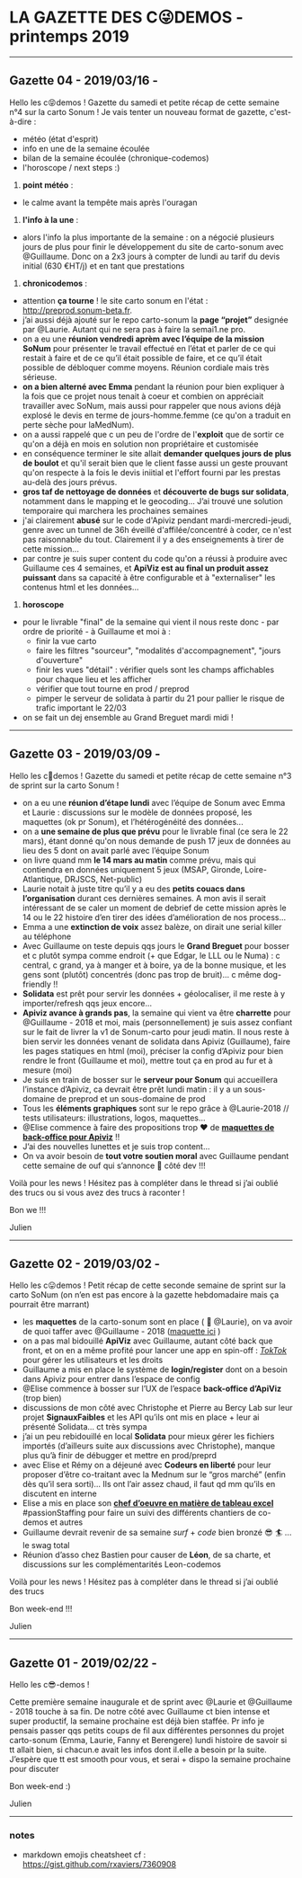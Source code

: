# LA GAZETTE DES C:stuck_out_tongue_winking_eye:DEMOS - printemps 2019


---------
## Gazette 04 - 2019/03/16 - 

Hello les c:stuck_out_tongue_closed_eyes:demos ! Gazette du samedi et petite récap de cette semaine n°4 sur la carto Sonum ! Je vais tenter un nouveau format de gazette, c'est-à-dire : 

- météo (état d'esprit) 
- info en une de la semaine écoulée
- bilan de la semaine écoulée (chronique-codemos)
- l'horoscope / next steps :)

1. **point météo** : 
- le calme avant la tempête mais après l'ouragan

1. **l'info à la une** : 
  - alors l'info la plus importante de la semaine : on a négocié plusieurs jours de plus pour finir le développement du site de carto-sonum avec @Guillaume. Donc on a 2x3 jours à compter de lundi au tarif du devis initial (630 €HT/j) et en tant que prestations

1. **chronicodemos** : 
  - attention **ça tourne** ! le site carto sonum en l'état : http://preprod.sonum-beta.fr. 
  - j’ai aussi déjà ajouté sur le repo carto-sonum la **page “projet”** designée par @Laurie. Autant qui ne sera pas à faire la semai1.ne pro. 
  - on a eu une **réunion vendredi aprèm avec l’équipe de la mission SoNum** pour présenter le travail effectué en l’état et parler de ce qui restait à faire et de ce qu’il était possible de faire, et ce qu’il était possible de débloquer comme moyens. Réunion cordiale mais très sérieuse.
  - **on a bien alterné avec Emma** pendant la réunion pour bien expliquer à la fois que ce projet nous tenait à coeur et combien on appréciait travailler avec SoNum, mais aussi pour rappeler que nous avions déjà explosé le devis en terme de jours-homme.femme (ce qu'on a traduit en perte sèche pour laMedNum). 
  - on a aussi rappelé que c un peu de l'ordre de l'**exploit** que de sortir ce qu'on a déjà en mois en solution non propriétaire et customisée
  - en conséquence terminer le site allait **demander quelques jours de plus de boulot** et qu'il serait bien que le client fasse aussi un geste prouvant qu'on respecte à la fois le devis iniitial et l'effort fourni par les prestas au-delà des jours prévus. 
  - **gros taf de nettoyage de données** et **découverte de bugs sur solidata**, notamment dans le mapping et le geocoding... J’ai trouvé une solution temporaire qui marchera les prochaines semaines
  - j'ai clairement **abusé** sur le code d'Apiviz pendant mardi-mercredi-jeudi, genre avec un tunnel de 36h éveillé d'affilée/concentré à coder, ce n'est pas raisonnable du tout. Clairement il y a des enseignements à tirer de cette mission...
  - par contre je suis super content du code qu'on a réussi à produire avec Guillaume ces 4 semaines, et **ApiViz est au final un produit assez puissant** dans sa capacité à être configurable et à "externaliser" les contenus html et les données... 

1. **horoscope**
  - pour le livrable "final" de la semaine qui vient il nous reste donc - par ordre de priorité - à Guillaume et moi à : 
    - finir la vue carto
    - faire les filtres "sourceur", "modalités d'accompagnement", "jours d'ouverture"
    - finir les vues "détail" : vérifier quels sont les champs affichables pour chaque lieu et les afficher
    - vérifier que tout tourne en prod / preprod
    - pimper le serveur de solidata à partir du 21 pour pallier le risque de trafic important le 22/03
  - on se fait un dej ensemble au Grand Breguet mardi midi ! 
  

----------
## Gazette 03 - 2019/03/09 - 

Hello les c:grimacing:demos ! Gazette du samedi et petite récap de cette semaine n°3 de sprint sur la carto Sonum !

- on a eu une **réunion d’étape lundi** avec l’équipe de Sonum avec Emma et Laurie : discussions sur le modèle de données proposé, les maquettes (ok pr Sonum), et l’hétérogénéité des données...
- on a **une semaine de plus que prévu** pour le livrable final (ce sera le 22 mars), étant donné qu'on nous demande de push 17 jeux de données au lieu des 5 dont on avait parlé avec l’équipe Sonum
- on livre quand mm **le 14 mars au matin** comme prévu, mais qui contiendra en données uniquement 5 jeux (MSAP, Gironde, Loire-Atlantique, DRJSCS, Net-public)
- Laurie notait à juste titre qu’il y a eu des **petits couacs dans l’organisation** durant ces dernières semaines. A mon avis il serait intéressant de se caler un moment de debrief de cette mission après le 14 ou le 22 histoire d’en tirer des idées d’amélioration de nos process...
- Emma a une **extinction de voix** assez balèze, on dirait une serial killer au téléphone
- Avec Guillaume on teste depuis qqs jours le **Grand Breguet** pour bosser et c plutôt sympa comme endroit (+ que Edgar, le LLL ou le Numa) : c central, c grand, ya à manger et à boire, ya de la bonne musique, et les gens sont (plutôt) concentrés (donc pas trop de bruit)... c même dog-friendly !!
- **Solidata** est prêt pour servir les données + géolocaliser, il me reste à y importer/refresh qqs jeux encore...
- **Apiviz avance à grands pas**, la semaine qui vient va être **charrette** pour @Guillaume - 2018 et moi, mais (personnellement) je suis assez confiant sur le fait de livrer la v1 de Sonum-carto pour jeudi matin. Il nous reste à bien servir les données venant de solidata dans Apiviz (Guillaume), faire les pages statiques en html (moi), préciser la config d’Apiviz pour bien rendre le front (Guillaume et moi), mettre tout ça en prod au fur et à mesure (moi)
- Je suis en train de bosser sur le **serveur pour Sonum** qui accueillera l’instance d’Apiviz, ca devrait être prêt lundi matin : il y a un sous-domaine de preprod et un sous-domaine de prod
- Tous les **éléments graphiques** sont sur le repo grâce à @Laurie-2018 // tests utilisateurs: illustrations, logos, maquettes...
- @Elise commence à faire des propositions trop :heart: de **[maquettes de back-office pour Apiviz](https://xd.adobe.com/spec/0f58687f-385a-436f-4ad7-22dc4d321bec-7969/)** !!
- J’ai des nouvelles lunettes et je suis trop content...
- On va avoir besoin de **tout votre soutien moral** avec Guillaume pendant cette semaine de ouf qui s’annonce :slightly_smiling_face: côté dev !!!

Voilà pour les news ! Hésitez pas à compléter dans le thread si j’ai oublié des trucs ou si vous avez des trucs à raconter !

Bon we !!!

Julien

------
## Gazette 02 - 2019/03/02 - 

Hello les c:stuck_out_tongue:demos ! Petit récap de cette seconde semaine de sprint sur la carto SoNum (on n’en est pas encore à la gazette hebdomadaire mais ça pourrait être marrant)

- les **maquettes** de la carto-sonum sont en place ( :pray: @Laurie), on va avoir de quoi taffer avec @Guillaume - 2018 ([maquette ici](https://www.figma.com/proto/ZpwFxIAo4LqDnD5pn6PZjLjd/SoNum?node-id=9%3A17073&scaling=min-zoom&redirected=1) )
- on a pas mal bidouillé **ApiViz** avec Guillaume, autant côté back que front, et on en a même profité pour lancer une app en spin-off : [*TokTok*](https://github.com/co-demos/toktok) pour gérer les utilisateurs et les droits
- Guillaume a mis en place le système de **login/register** dont on a besoin dans Apiviz pour entrer dans l’espace de config
- @Elise commence à bosser sur l’UX de l’espace **back-office d’ApiViz** (trop bien)
- discussions de mon côté avec Christophe et Pierre au Bercy Lab sur leur projet **SignauxFaibles** et les API qu’ils ont mis en place + leur ai présenté Solidata... ct très sympa
- j’ai un peu rebidouillé en local **Solidata** pour mieux gérer les fichiers importés (d’ailleurs suite aux discussions avec Christophe), manque plus qu’à finir de débugger et mettre en prod/preprd
- avec Elise et Rémy on a déjeuné avec **Codeurs en liberté** pour leur proposer d’être co-traitant avec la Mednum sur le “gros marché” (enfin dès qu’il sera sorti)... Ils ont l’air assez chaud, il faut qd mm qu’ils en discutent en interne
- Elise a mis en place son **[chef d’oeuvre en matière de tableau excel](https://docs.google.com/spreadsheets/d/1irW5P3PJq_kNSBbXy7_RV0LWJhvJD2bazjDQB10Xhp8/edit#gid=0)** #passionStaffing pour faire un suivi des différents chantiers de co-demos et autres
- Guillaume devrait revenir de sa semaine *surf* + *code* bien bronzé :sunglasses: :surfer: ... le swag total
- Réunion d’asso chez Bastien pour causer de **Léon**, de sa charte, et discussions sur les complémentarités Leon-codemos

Voilà pour les news ! Hésitez pas à compléter dans le thread si j’ai oublié des trucs

Bon week-end !!! 

Julien

------
## Gazette 01 - 2019/02/22 - 

Hello les c:sunglasses:-demos ! 

Cette première semaine inaugurale et de sprint avec @Laurie et @Guillaume - 2018 touche à sa fin. 
De notre côté avec Guillaume ct bien intense et super productif, la semaine prochaine est déjà bien staffée. 
Pr info je pensais passer qqs petits coups de fil aux différentes personnes du projet carto-sonum (Emma, Laurie, Fanny et Berengere) lundi histoire de savoir si tt allait bien, si chacun.e avait les infos dont il.elle a besoin pr la suite. J’espère que tt est smooth pour vous, et serai + dispo la semaine prochaine pour discuter 

Bon week-end :)

Julien

---- 
### notes
- markdown emojis cheatsheet cf : https://gist.github.com/rxaviers/7360908 
